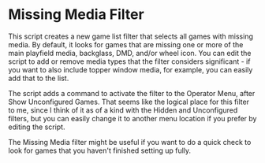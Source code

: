 Missing Media Filter
====================

This script creates a new game list filter that selects all games with missing media.  By default, it looks for games
that are missing one or more of the main playfield media, backglass, DMD, and/or wheel icon.  You can edit the script
to add or remove media types that the filter considers significant - if you want to also include topper window media,
for example, you can easily add that to the list.

The script adds a command to activate the filter to the Operator Menu, after Show Unconfigured Games.  That seems like
the logical place for this filter to me, since I think of it as of a kind with the Hidden and Unconfigured filters, but
you can easily change it to another menu location if you prefer by editing the script.

The Missing Media filter might be useful if you want to do a quick check to look for games that you haven't finished
setting up fully.
